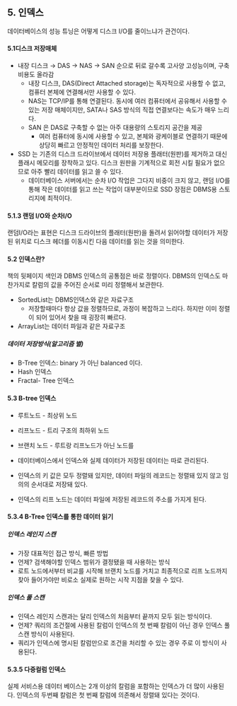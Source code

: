 

## 5. 인덱스 

데이터베이스의 성능 튜닝은 어떻게 디스크 I/O를 줄이느냐가 관건이다. 

#### 5.1디스크 저장매체 

-   내장 디스크 → DAS → NAS → SAN 순으로 뒤로 갈수록 고사양 고성능이며, 구축 비용도 올라감 
    -   내장 디스크, DAS(Direct Attached storage)는 독자적으로 사용할 수 없고, 컴퓨터 본체에 연결해서만 사용할 수 있다.
    -   NAS는 TCP/IP를 통해 연결된다. 동시에 여러 컴퓨터에서 공유해서 사용할 수 있는 저장 매체이지만, SATA나 SAS 방식의 직접 연결보다는 속도가 매우 느리다. 
    -   SAN 은 DAS로 구축할 수 없는 아주 대용량의 스토리지 공간을 제공
        -   여러 컴퓨터에 동시에 사용할 수 있고, 본체와 광케이블로 연결하기 때문에 상당히 빠르고 안정적인 데이터 처리를 보장한다. 
-   SSD 는 기존의 디스크 드라이브에서 데이터 저장용 플래터(원판)를 제거하고 대신 플래시 메모리를 장착하고 있다. 디스크 원판을 기계적으로 회전 시킬 필요가 없으므로 아주 빨리 데이터를 읽고 쓸 수 있다. 
    -   데이터베이스 서버에서는 순차 I/O 작업은 그다지 비중이 크지 않고, 랜덤 I/O를 통해 작은 데이터를 읽고 쓰는 작업이 대부분이므로 SSD 장점은 DBMS용 스토리지에 최적이다. 

#### 5.1.3 랜덤 I/O와 순차I/O

랜덤I/O라는 표현은 디스크 드라이브의 플래터(원판)을 돌려서 읽어야할 데이터가 저장된 위치로 디스크 헤더를 이동시킨 다음 데이터를 읽는 것을 의미한다. 



#### 5.2 인덱스란? 

책의 뒷페이지 색인과 DBMS 인덱스의 공통점은 바로 정렬이다. DBMS의 인덱스도 마찬가지로 칼럼의 값을 주어진 순서로 미리 정렬해서 보관한다. 

-   SortedList는 DBMS인덱스와 같은 자료구조 
    -   저장할때마다 항상 값을 정렬하므로, 과정이 복잡하고 느리다. 하지만 이미 정렬이 되어 있어서 찾을 때 굉장히 빠르다. 
-   ArrayList는 데이터 파일과 같은 자료구조



##### 데이터 저장방식(알고리즘 별)

-   B-Tree 인덱스: binary 가 아닌 balanced 이다. 
-   Hash 인덱스
-   Fractal- Tree 인덱스



#### 5.3 B-tree 인덱스

-   루트노드 - 최상위 노드
-   리프노드 - 트리 구조의 최하위 노드
-   브랜치 노드 - 루트랑 리프노드가 아닌 노드를



-   데이터베이스에서 인덱스와 실제 데이터가 저장된 데이터는 따로 관리된다. 
-   인덱스의 키 값은 모두 정렬돼 있지만, 데이터 파일의 레코드는 정렬돼 있지 않고 임의의 순서대로 저장돼 있다.
-   인덱스의 리프 노드는 데이터 파일에 저장된 레코드의 주소를 가지게 된다. 



#### 5.3.4 B-Tree 인덱스를 통한 데이터 읽기 

##### 인덱스 레인지 스캔 

-   가장 대표적인 접근 방식, 빠른 방법
-   언제? 검색해야할 인덱스 범위가 결정됐을 때 사용하는 방식 
-   로트 노드에서부터 비교를 시작해 브랜치 노드를 거치고 최종적으로 리프 노드까지 찾아 들어가야만 비로소 실제로 원하는 시작 지점을 찾을 수 있다.



##### 인덱스 풀 스캔 

-   인덱스 레인지 스캔과는 달리 인덱스의 처음부터 끝까지 모두 읽는 방식이다.
-   언제? 쿼리의 조건절에 사용된 칼럼이 인덱스의 첫 번째 칼럼이 아닌 경우 인덱스 풀 스캔 방식이 사용된다.
-   쿼리가 인덱스에 명시된 칼럼만으로 조건을 처리할 수 있는 경우 주로 이 방식이 사용된다. 





#### 5.3.5 다중컬럼 인덱스

실제 서비스용 데이터 베이스는 2개 이상의 칼럼을 포함하는 인덱스가 더 많이 사용된다. 인덱스의 두번째 칼럼은 첫 번째 칼럼에 의존해서 정렬돼 있다는 것이다.





